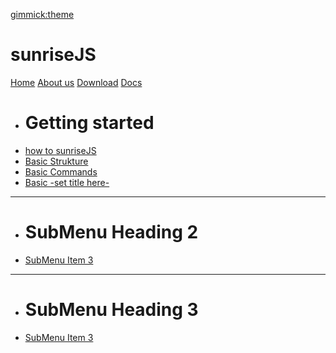 [gimmick:theme](united)
# sunriseJS

[Home](home.md)
[About us](about.md)
[Download](download.md)
[Docs]()

  * # Getting started
  * [how to sunriseJS](howtosunrise.md)
  * [Basic Strukture](basicStrukture.md)
  * [Basic Commands](basicCommands.md)
  * [Basic -set title here-]()
  - - - -
  * # SubMenu Heading 2
  * [SubMenu Item 3](subitem3.md)
  - - - -
  * # SubMenu Heading 3
  * [SubMenu Item 3](subitem3.md)
